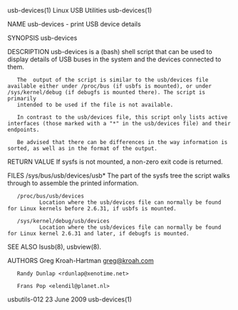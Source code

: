 usb-devices(1)                                                                               Linux USB Utilities                                                                               usb-devices(1)

NAME
       usb-devices - print USB device details

SYNOPSIS
       usb-devices

DESCRIPTION
       usb-devices is a (bash) shell script that can be used to display details of USB buses in the system and the devices connected to them.

       The  output of the script is similar to the usb/devices file available either under /proc/bus (if usbfs is mounted), or under /sys/kernel/debug (if debugfs is mounted there). The script is primarily
       intended to be used if the file is not available.

       In contrast to the usb/devices file, this script only lists active interfaces (those marked with a "*" in the usb/devices file) and their endpoints.

       Be advised that there can be differences in the way information is sorted, as well as in the format of the output.

RETURN VALUE
       If sysfs is not mounted, a non-zero exit code is returned.

FILES
       /sys/bus/usb/devices/usb*
              The part of the sysfs tree the script walks through to assemble the printed information.

       /proc/bus/usb/devices
              Location where the usb/devices file can normally be found for Linux kernels before 2.6.31, if usbfs is mounted.

       /sys/kernel/debug/usb/devices
              Location where the usb/devices file can normally be found for Linux kernel 2.6.31 and later, if debugfs is mounted.

SEE ALSO
       lsusb(8), usbview(8).

AUTHORS
       Greg Kroah-Hartman <greg@kroah.com>

       Randy Dunlap <rdunlap@xenotime.net>

       Frans Pop <elendil@planet.nl>

usbutils-012                                                                                     23 June 2009                                                                                  usb-devices(1)
